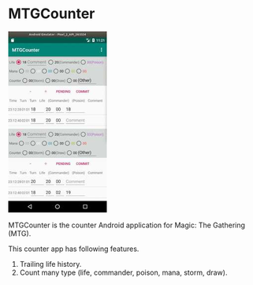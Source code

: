 # MTGCounter

![image](image/v0.5.0.jpg)

MTGCounter is the counter Android application for Magic: The Gathering (MTG).

This counter app has following features.

1. Trailing life history.
2. Count many type (life, commander, poison, mana, storm, draw).
